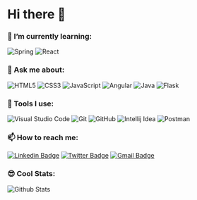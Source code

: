 # Hi there 👋

<!--
**saurabhshalu/saurabhshalu** is a ✨ _special_ ✨ repository because its `README.md` (this file) appears on your GitHub profile.

Here are some ideas to get you started:

- 🔭 I’m currently working on ...
- 🌱 I’m currently learning ...
- 👯 I’m looking to collaborate on ...
- 🤔 I’m looking for help with ...
- 💬 Ask me about ...
- 📫 How to reach me: ...
- 😄 Pronouns: ...
- ⚡ Fun fact: ...
-->

### 🌱 I’m currently learning:

![Spring](https://img.shields.io/badge/-Spring-gray?style=flat-square&logo=spring "Spring") ![React](https://img.shields.io/badge/-React-gray?style=flat-square&logo=react "React")


### 💬 Ask me about:

![HTML5](https://img.shields.io/badge/-HTML5-E34F26?style=flat-square&logo=html5&logoColor=white) ![CSS3](https://img.shields.io/badge/-CSS3-1572B6?style=flat-square&logo=css3) ![JavaScript](https://img.shields.io/badge/-JavaScript-black?style=flat-square&logo=javascript "JavaScript")  ![Angular](https://img.shields.io/badge/-Angular-DD0031?style=flat-square&logo=angular "Angular") ![Java](https://img.shields.io/badge/-Java-blue?style=flat-square&logo=java "Java") ![Flask](https://img.shields.io/badge/-Flask-grey?style=flat-square&logo=flask "Flask")

### 🚀 Tools I use:

![Visual Studio Code](https://img.shields.io/badge/-Visual%20Studio%20Code-007ACC?style=flat-square&logo=Visual%20Studio%20Code "Visual Studio Code") ![Git](https://img.shields.io/badge/-Git-black?style=flat-square&logo=git) ![GitHub](https://img.shields.io/badge/-GitHub-181717?style=flat-square&logo=github)  ![Intellij Idea](https://img.shields.io/badge/-Intellij%20Idea-black?style=flat-square&logo=Intellij%20Idea "Intellij Idea")  ![Postman](https://img.shields.io/badge/-Postman-black?style=flat-square&logo=Postman "Postman")


### 📫 How to reach me:

[![Linkedin Badge](https://img.shields.io/badge/-samarthmore07-0077B5?style=flat-square&logo=Linkedin&logoColor=white&link=https://www.linkedin.com/in/samarthmore07/ "samarthmore07")](https://www.linkedin.com/in/samarthmore07/) [![Twitter Badge](https://img.shields.io/badge/-samarthmore7-1DA1F2?style=flat-square&logo=Twitter&logoColor=white&link=https://twitter.com/samarthmore07/ "samarthmore07")](https://twitter.com/samarthmore07/) [![Gmail Badge](https://img.shields.io/badge/-samarthmore.official@gmail.com-c14438?style=flat-square&logo=Gmail&logoColor=white&link=mailto:samarthmore.official@gmail.com "samarthmore.official@gmail.com")](mailto:samarthmore.official@gmail.com)


### 😎 Cool Stats:
![Github Stats](https://github-readme-stats.vercel.app/api?username=samarthmore07&count_private=true&show_icons=true&include_all_commits=true)

